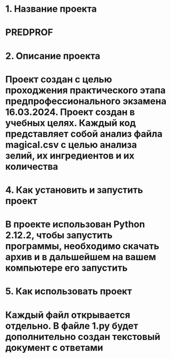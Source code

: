 # 1. Название проекта
# PREDPROF
# 2. Описание проекта
# Проект создан с целью проходжения практического этапа предпрофессионального экзамена 16.03.2024. Проект создан в учебных целях. Каждый код представляет собой анализ файла magical.csv с целью анализа зелий, их ингредиентов и их количества
# 4. Как установить и запустить проект
# В проекте использован Python 2.12.2, чтобы запустить программы, необходимо скачать архив и в дальшейшем на вашем компьютере его запустить
# 5. Как использовать проект
# Каждый файл открывается отдельно. В файле 1.py будет дополнительно создан текстовый документ с ответами
